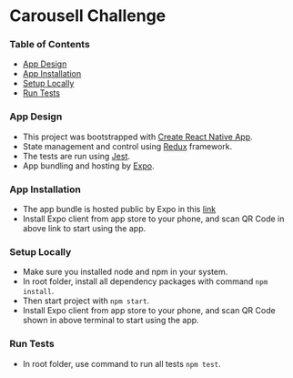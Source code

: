 # Carousell Challenge

### Table of Contents

* [App Design](#app-design)
* [App Installation](#app-installation)
* [Setup Locally](#setup-locally)
* [Run Tests](#run-tests)

### App Design

- This project was bootstrapped with [Create React Native App](https://github.com/react-community/create-react-native-app).
- State management and control using [Redux](https://github.com/reactjs/redux) framework.
- The tests are run using [Jest](https://facebook.github.io/jest/).
- App bundling and hosting by [Expo](https://expo.io/).

### App Installation

- The app bundle is hosted public by Expo in this [link](https://expo.io/@superpoor/carousellchallenge)
- Install Expo client from app store to your phone, and scan QR Code in above link to start using the app. 

### Setup Locally

- Make sure you installed node and npm in your system.
- In root folder, install all dependency packages with command `npm install`.
- Then start project with `npm start`.
- Install Expo client from app store to your phone, and scan QR Code shown in above terminal to start using the app. 

### Run Tests

- In root folder, use command to run all tests `npm test`.
